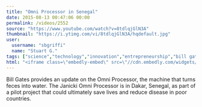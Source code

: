 ```yaml
---
title: "Omni Processor in Senegal"
date: 2015-08-13 00:47:06 00:00
permalink: /videos/2552
source: "https://www.youtube.com/watch?v=8tdlqjGlN3A"
thumbnail: "https://i.ytimg.com/vi/8tdlqjGlN3A/hqdefault.jpg"
user:
  username: "sbgriffi"
  name: "Stuart G."
tags: ["science","technology","innovation","entrepreneurship","bill gates"]
html: "<iframe class=\"embedly-embed\" src=\"//cdn.embedly.com/widgets/media.html?src=https%3A%2F%2Fwww.youtube.com%2Fembed%2F8tdlqjGlN3A%3Fwmode%3Dtransparent%26feature%3Doembed&wmode=transparent&url=https%3A%2F%2Fwww.youtube.com%2Fwatch%3Fv%3D8tdlqjGlN3A&image=https%3A%2F%2Fi.ytimg.com%2Fvi%2F8tdlqjGlN3A%2Fhqdefault.jpg&key=daaebf4d9cdd46779200162d0ca86e20&type=text%2Fhtml&schema=youtube\" width=\"854\" height=\"480\" scrolling=\"no\" frameborder=\"0\" allowfullscreen></iframe>"
---
```


Bill Gates provides an update on the Omni Processor, the machine that turns feces into water. The Janicki Omni Processor is in Dakar, Senegal, as part of a pilot project that could ultimately save lives and reduce disease in poor countries.